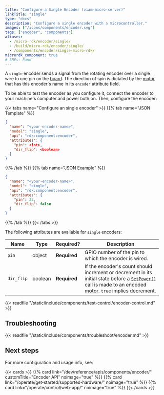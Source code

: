 ```yaml
---
title: "Configure a Single Encoder (viam-micro-server)"
linkTitle: "single"
type: "docs"
description: "Configure a single encoder with a microcontroller."
images: ["/icons/components/encoder.svg"]
tags: ["encoder", "components"]
aliases:
  - /micro-rdk/encoder/single/
  - /build/micro-rdk/encoder/single/
  - /components/encoder/single-micro-rdk/
micrordk_component: true
# SMEs: Rand
---
```


A `single` encoder sends a signal from the rotating encoder over a single wire to one pin on the [board](/operate/reference/components/board/).
The direction of spin is dictated by the [motor](/operate/reference/components/motor/) that has this encoder's name in its `encoder` attribute field.

To be able to test the encoder as you configure it, connect the encoder to your machine's computer and power both on.
Then, configure the encoder:

{{< tabs name="Configure an single encoder" >}}
{{% tab name="JSON Template" %}}

```json {class="line-numbers linkable-line-numbers"}
{
  "name": "<your-encoder-name>",
  "model": "single",
  "api": "rdk:component:encoder",
  "attributes": {
    "pin": <int>,
    "dir_flip": <boolean>
  }
}
```

{{% /tab %}}
{{% tab name="JSON Example" %}}

```json {class="line-numbers linkable-line-numbers"}
{
  "name": "<your-encoder-name>",
  "model": "single",
  "api": "rdk:component:encoder",
  "attributes": {
    "pin": 22,
    "dir_flip": false
  }
}
```

{{% /tab %}}
{{< /tabs >}}

The following attributes are available for `single` encoders:

<!-- prettier-ignore -->
| Name | Type | Required? | Description |
| ---- | ---- | --------- | ----------- |
| `pin` | object | **Required** | GPIO number of the pin to which the encoder is wired. |
| `dir_flip` | boolean | **Required** | If the encoder's count should increment or decrement in its initial state before a [`SetPower()`](/dev/reference/apis/components/motor/#setpower) call is made to an encoded [motor](/operate/reference/components/motor/). `true` implies decrement. |

{{< readfile "/static/include/components/test-control/encoder-control.md" >}}

## Troubleshooting

{{< readfile "/static/include/components/troubleshoot/encoder.md" >}}

## Next steps

For more configuration and usage info, see:

{{< cards >}}
{{% card link="/dev/reference/apis/components/encoder/" customTitle="Encoder API" noimage="true" %}}
{{% card link="/operate/get-started/supported-hardware/" noimage="true" %}}
{{% card link="/operate/control/web-app/" noimage="true" %}}
{{< /cards >}}
